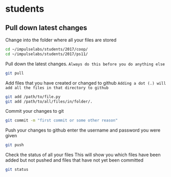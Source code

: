 # students

## Pull down latest changes

Change into the folder where all your files are stored
```sh
cd ~/impulselabs/students/2017/coop/
cd ~/impulselabs/students/2017/ps11/
```

Pull down the latest changes. `Always do this before you do anything else`
```sh
git pull
```

Add files that you have created or changed to github
`Adding a dot (.) will add all the files in that directory to github`
```sh
git add /path/to/file.py
git add /path/to/all/files/in/folder/.
```

Commit your changes to git
```sh
git commit -m "first commit or some other reason"
```

Push your changes to github
enter the username and password you were given
```sh
git push
```

Check the status of all your files
This will show you which files have been added but not pushed and files that have not yet been committed
```sh
git status
```
